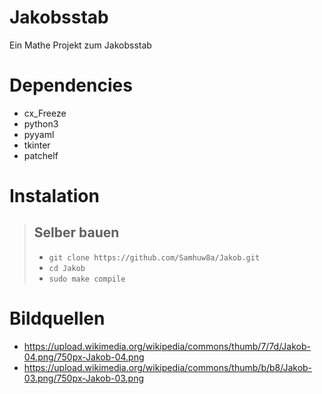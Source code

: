 # Jakobsstab
Ein Mathe Projekt zum Jakobsstab

# Dependencies
- cx_Freeze
- python3
- pyyaml
- tkinter
- patchelf

# Instalation
> Selber bauen
> ---
> - `git clone https://github.com/Samhuw8a/Jakob.git`
> - `cd Jakob`
> - `sudo make compile`

# Bildquellen
- https://upload.wikimedia.org/wikipedia/commons/thumb/7/7d/Jakob-04.png/750px-Jakob-04.png
- https://upload.wikimedia.org/wikipedia/commons/thumb/b/b8/Jakob-03.png/750px-Jakob-03.png

